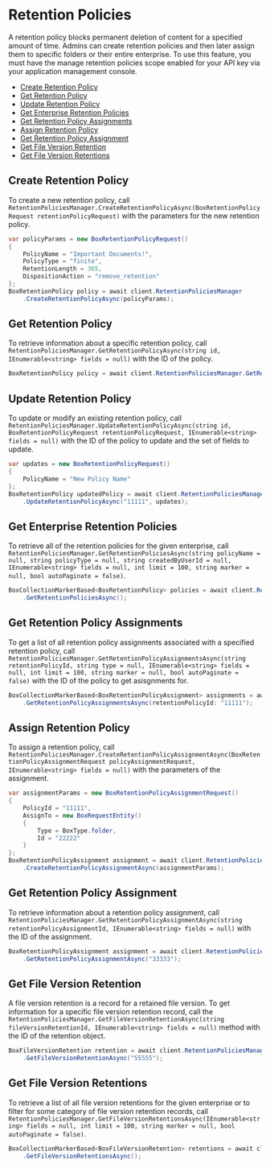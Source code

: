 Retention Policies
==================

A retention policy blocks permanent deletion of content for a specified amount of time.
Admins can create retention policies and then later assign them to specific folders or
their entire enterprise. To use this feature, you must have the manage retention
policies scope enabled for your API key via your application management console.

<!-- START doctoc generated TOC please keep comment here to allow auto update -->
<!-- DON'T EDIT THIS SECTION, INSTEAD RE-RUN doctoc TO UPDATE -->


- [Create Retention Policy](#create-retention-policy)
- [Get Retention Policy](#get-retention-policy)
- [Update Retention Policy](#update-retention-policy)
- [Get Enterprise Retention Policies](#get-enterprise-retention-policies)
- [Get Retention Policy Assignments](#get-retention-policy-assignments)
- [Assign Retention Policy](#assign-retention-policy)
- [Get Retention Policy Assignment](#get-retention-policy-assignment)
- [Get File Version Retention](#get-file-version-retention)
- [Get File Version Retentions](#get-file-version-retentions)

<!-- END doctoc generated TOC please keep comment here to allow auto update -->

Create Retention Policy
-----------------------

To create a new retention policy, call
`RetentionPoliciesManager.CreateRetentionPolicyAsync(BoxRetentionPolicyRequest retentionPolicyRequest)`
with the parameters for the new retention policy.

<!-- sample post_retention_policies -->
```c#
var policyParams = new BoxRetentionPolicyRequest()
{
    PolicyName = "Important Documents!",
    PolicyType = "finite",
    RetentionLength = 365,
    DispositionAction = "remove_retention"
};
BoxRetentionPolicy policy = await client.RetentionPoliciesManager
    .CreateRetentionPolicyAsync(policyParams);
```

Get Retention Policy
--------------------

To retrieve information about a specific retention policy, call
`RetentionPoliciesManager.GetRetentionPolicyAsync(string id, IEnumerable<string> fields = null)`
with the ID of the policy.

<!-- sample get_retention_policies_id -->
```c#
BoxRetentionPolicy policy = await client.RetentionPoliciesManager.GetRetentionPolicyAsync("11111");
```

Update Retention Policy
-----------------------

To update or modify an existing retention policy, call
`RetentionPoliciesManager.UpdateRetentionPolicyAsync(string id, BoxRetentionPolicyRequest retentionPolicyRequest, IEnumerable<string> fields = null)`
with the ID of the policy to update and the set of fields to update.

<!-- sample put_retention_policies_id -->
```c#
var updates = new BoxRetentionPolicyRequest()
{
    PolicyName = "New Policy Name"
};
BoxRetentionPolicy updatedPolicy = await client.RetentionPoliciesManager
    .UpdateRetentionPolicyAsync("11111", updates);
```

Get Enterprise Retention Policies
---------------------------------

To retrieve all of the retention policies for the given enterprise, call
`RetentionPoliciesManager.GetRetentionPoliciesAsync(string policyName = null, string policyType = null, string createdByUserId = null, IEnumerable<string> fields = null, int limit = 100, string marker = null, bool autoPaginate = false)`.

<!-- sample get_retention_policies -->
```c#
BoxCollectionMarkerBased<BoxRetentionPolicy> policies = await client.RetentionPoliciesManager
    .GetRetentionPoliciesAsync();
```

Get Retention Policy Assignments
--------------------------------

To get a list of all retention policy assignments associated with a specified retention policy, call
`RetentionPoliciesManager.GetRetentionPolicyAssignmentsAsync(string retentionPolicyId, string type = null, IEnumerable<string> fields = null, int limit = 100, string marker = null, bool autoPaginate = false)`
with the ID of the policy to get asisgnments for.

<!-- sample get_retention_policies_id_assignments -->
```c#
BoxCollectionMarkerBased<BoxRetentionPolicyAssignment> assignments = await client.RetentionPoliciesManager
    .GetRetentionPolicyAssignmentsAsync(retentionPolicyId: "11111");
```

Assign Retention Policy
-----------------------

To assign a retention policy, call
`RetentionPoliciesManager.CreateRetentionPolicyAssignmentAsync(BoxRetentionPolicyAssignmentRequest policyAssignmentRequest, IEnumerable<string> fields = null)`
with the parameters of the assignment.

<!-- sample post_retention_policy_assignments -->
```c#
var assignmentParams = new BoxRetentionPolicyAssignmentRequest()
{
    PolicyId = "11111",
    AssignTo = new BoxRequestEntity()
    {
        Type = BoxType.folder,
        Id = "22222"
    }
};
BoxRetentionPolicyAssignment assignment = await client.RetentionPoliciesManager
    .CreateRetentionPolicyAssignmentAsync(assignmentParams);
```

Get Retention Policy Assignment
-------------------------------

To retrieve information about a retention policy assignment, call
`RetentionPoliciesManager.GetRetentionPolicyAssignmentAsync(string retentionPolicyAssignmentId, IEnumerable<string> fields = null)`
with the ID of the assignment.

<!-- sample get_retention_policy_assignments_id -->
```c#
BoxRetentionPolicyAssignment assignment = await client.RetentionPoliciesManager
    .GetRetentionPolicyAssignmentAsync("33333");
```

Get File Version Retention
--------------------------

A file version retention is a record for a retained file version.  To get information
for a specific file version retention record, call the
`RetentionPoliciesManager.GetFileVersionRetentionAsync(string fileVersionRetentionId, IEnumerable<string> fields = null)`
method with the ID of the retention object.

<!-- sample get_file_version_retentions_id -->
```c#
BoxFileVersionRetention retention = await client.RetentionPoliciesManager
    .GetFileVersionRetentionAsync("55555");
```

Get File Version Retentions
---------------------------

To retrieve a list of all file version retentions for the given enterprise or to filter for
some category of file version retention records, call
`RetentionPoliciesManager.GetFileVersionRetentionsAsync(IEnumerable<string> fields = null, int limit = 100, string marker = null, bool autoPaginate = false)`.

<!-- sample get_file_version_retentions -->
```c#
BoxCollectionMarkerBased<BoxFileVersionRetention> retentions = await client.RetentionPoliciesManager
    .GetFileVersionRetentionsAsync();
```